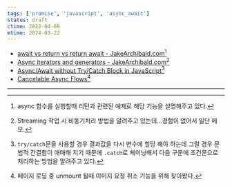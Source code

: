 ```yaml
---
tags: ['promise', 'javascript', 'async_await']
status: draft
ctime: 2022-04-09
mtime: 2024-03-22
---
```


- [await vs return vs return await - JakeArchibald.com](https://jakearchibald.com/2017/await-vs-return-vs-return-await/)[^2-3]
- [Async iterators and generators - JakeArchibald.com](https://jakearchibald.com/2017/async-iterators-and-generators/)[^2-4]
- [Async/Await without Try/Catch Block in JavaScript](https://www.robinwieruch.de/javascript-async-await-without-try-catch)[^2-2]
- [Cancelable Async Flows](https://github.com/getify/CAF)[^2-1]

---

[^2-1]: 페이지 로딩 중 unmount 될때 이미지 요청 취소 기능을 위해 찾아봤다.
[^2-2]: `try/catch`문을 사용할 경우 결과값을 다시 변수에 할당 해야 하는데 그럴 경우 문법적 간결함이 애매해 지기 때문에 `.catch`로 체이닝해서 다음 구문에 조건문으로 처리하는 방법을 알려주고 있다.
[^2-3]: async 함수를 실행할때 리턴과 관련된 예제로 해당 기능을 설명해주고 있다.
[^2-4]: Streaming 작업 시 비동기처리 방법을 알려주고 있는데...경험이 없어서 일단 메모.